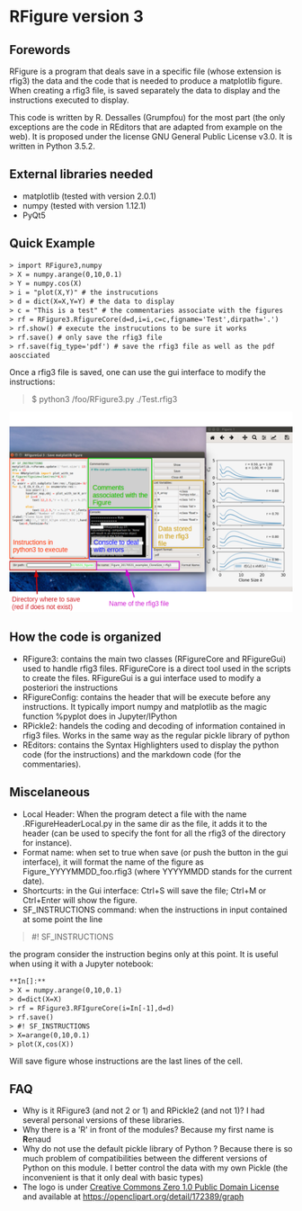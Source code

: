 # RFigure version 3

## Forewords

RFigure is a program that deals save in a specific file (whose extension is
rfig3) the data and the code that is needed to produce a matplotlib figure.
When creating a rfig3 file, is saved separately the data to display and the
instructions executed to display.

This code is written by R. Dessalles (Grumpfou) for the most part (the only
exceptions are the code in REditors that are adapted from example on the web).
It is proposed under the license GNU General Public License v3.0. It is written
in Python 3.5.2.

## External libraries needed

- matplotlib (tested with version 2.0.1)
- numpy (tested with version 1.12.1)
- PyQt5

## Quick Example
```
> import RFigure3,numpy
> X = numpy.arange(0,10,0.1)
> Y = numpy.cos(X)
> i = "plot(X,Y)" # the instrucutions
> d = dict(X=X,Y=Y) # the data to display
> c = "This is a test" # the commentaries associate with the figures
> rf = RFigure3.RfigureCore(d=d,i=i,c=c,figname='Test',dirpath='.')
> rf.show() # execute the instrucutions to be sure it works
> rf.save() # only save the rfig3 file
> rf.save(fig_type='pdf') # save the rfig3 file as well as the pdf aoscciated
```
Once a rfig3 file is saved, one can use the gui interface to modify the
instructions:
> $ python3 /foo/RFigure3.py ./Test.rfig3

![](./ExampleGui.png)

## How the code is organized

- RFigure3: contains the main two classes (RFigureCore and RFigureGui) used to
handle rfig3 files. RFigureCore is a direct tool used in the scripts to create
the files. RFigureGui is a gui interface used to modify a posteriori the
instructions
- RFigureConfig: contains the header that will be execute before any
instructions. It typically import numpy and matplotlib as the magic function
%pyplot does in Jupyter/IPython
- RPickle2: handels the coding and decoding of information contained in rfig3
files. Works in the same way as the regular pickle library of python
- REditors: contains the Syntax Highlighters used to display the python code
(for the instructions) and the markdown code (for the commentaries).

## Miscelaneous
- Local Header: When the program detect a file with the name
.RFigureHeaderLocal.py in the same dir as the file, it adds it to the header
(can be used to specify the font for all the rfig3 of the directory for instance).
- Format name: when set to true when save (or push the button in the gui
  interface), it will format the name of the figure as Figure_YYYYMMDD_foo.rfig3
  (where YYYYMMDD stands for the current date).
- Shortcurts: in the Gui interface: Ctrl+S will save the file; Ctrl+M or
Ctrl+Enter will show the figure.
- SF_INSTRUCTIONS command: when the instructions in input contained at some
point the line
> \#! SF_INSTRUCTIONS

the program consider the instruction begins only at this point. It is useful
when using it with a Jupyter notebook:
```
**In[]:**
> X = numpy.arange(0,10,0.1)
> d=dict(X=X)
> rf = RFigure3.RFIgureCore(i=In[-1],d=d)
> rf.save()
> #! SF_INSTRUCTIONS
> X=arange(0,10,0.1)
> plot(X,cos(X))
```
Will save figure whose instructions are the last lines of the cell.

## FAQ

- Why is it RFigure3 (and not 2 or 1) and RPickle2 (and not 1)?
  I had several personal versions of these libraries.
- Why there is a 'R' in front of the modules?
  Because my first name is **R**enaud
- Why do not use the default pickle library of Python ?
  Because there is so much problem of compatibilities between the different
  versions of Python on this module. I better control the data with my own
  Pickle (the inconvenient is that it only deal with basic types)
- The logo is under [Creative Commons Zero 1.0 Public Domain License](https://creativecommons.org/publicdomain/zero/1.0/) and available at https://openclipart.org/detail/172389/graph
